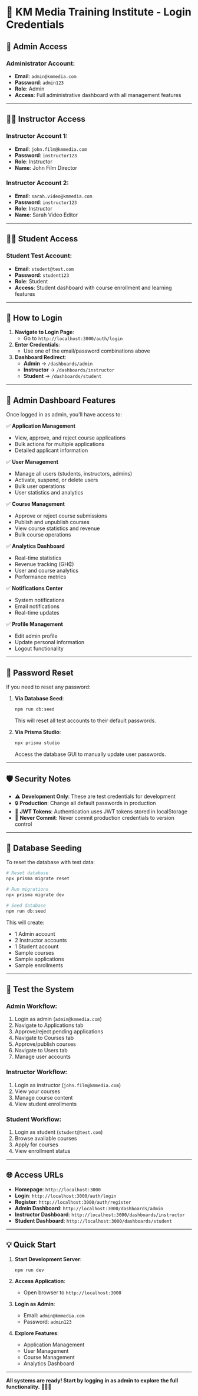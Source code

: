 # 🔐 KM Media Training Institute - Login Credentials

## 🎯 **Admin Access**

### **Administrator Account:**

- **Email**: `admin@kmmedia.com`
- **Password**: `admin123`
- **Role**: Admin
- **Access**: Full administrative dashboard with all management features

---

## 👨‍🏫 **Instructor Access**

### **Instructor Account 1:**

- **Email**: `john.film@kmmedia.com`
- **Password**: `instructor123`
- **Role**: Instructor
- **Name**: John Film Director

### **Instructor Account 2:**

- **Email**: `sarah.video@kmmedia.com`
- **Password**: `instructor123`
- **Role**: Instructor
- **Name**: Sarah Video Editor

---

## 👨‍🎓 **Student Access**

### **Student Test Account:**

- **Email**: `student@test.com`
- **Password**: `student123`
- **Role**: Student
- **Access**: Student dashboard with course enrollment and learning features

---

## 🚀 **How to Login**

1. **Navigate to Login Page**:
   - Go to `http://localhost:3000/auth/login`
2. **Enter Credentials**:
   - Use one of the email/password combinations above
3. **Dashboard Redirect**:
   - **Admin** → `/dashboards/admin`
   - **Instructor** → `/dashboards/instructor`
   - **Student** → `/dashboards/student`

---

## 🔧 **Admin Dashboard Features**

Once logged in as admin, you'll have access to:

✅ **Application Management**

- View, approve, and reject course applications
- Bulk actions for multiple applications
- Detailed applicant information

✅ **User Management**

- Manage all users (students, instructors, admins)
- Activate, suspend, or delete users
- Bulk user operations
- User statistics and analytics

✅ **Course Management**

- Approve or reject course submissions
- Publish and unpublish courses
- View course statistics and revenue
- Bulk course operations

✅ **Analytics Dashboard**

- Real-time statistics
- Revenue tracking (GH₵)
- User and course analytics
- Performance metrics

✅ **Notifications Center**

- System notifications
- Email notifications
- Real-time updates

✅ **Profile Management**

- Edit admin profile
- Update personal information
- Logout functionality

---

## 🔑 **Password Reset**

If you need to reset any password:

1. **Via Database Seed**:

   ```bash
   npm run db:seed
   ```

   This will reset all test accounts to their default passwords.

2. **Via Prisma Studio**:
   ```bash
   npx prisma studio
   ```
   Access the database GUI to manually update user passwords.

---

## 🛡️ **Security Notes**

- ⚠️ **Development Only**: These are test credentials for development
- 🔒 **Production**: Change all default passwords in production
- 🔐 **JWT Tokens**: Authentication uses JWT tokens stored in localStorage
- 🚫 **Never Commit**: Never commit production credentials to version control

---

## 📝 **Database Seeding**

To reset the database with test data:

```bash
# Reset database
npx prisma migrate reset

# Run migrations
npx prisma migrate dev

# Seed database
npm run db:seed
```

This will create:

- 1 Admin account
- 2 Instructor accounts
- 1 Student account
- Sample courses
- Sample applications
- Sample enrollments

---

## 🎉 **Test the System**

### **Admin Workflow:**

1. Login as admin (`admin@kmmedia.com`)
2. Navigate to Applications tab
3. Approve/reject pending applications
4. Navigate to Courses tab
5. Approve/publish courses
6. Navigate to Users tab
7. Manage user accounts

### **Instructor Workflow:**

1. Login as instructor (`john.film@kmmedia.com`)
2. View your courses
3. Manage course content
4. View student enrollments

### **Student Workflow:**

1. Login as student (`student@test.com`)
2. Browse available courses
3. Apply for courses
4. View enrollment status

---

## 🌐 **Access URLs**

- **Homepage**: `http://localhost:3000`
- **Login**: `http://localhost:3000/auth/login`
- **Register**: `http://localhost:3000/auth/register`
- **Admin Dashboard**: `http://localhost:3000/dashboards/admin`
- **Instructor Dashboard**: `http://localhost:3000/dashboards/instructor`
- **Student Dashboard**: `http://localhost:3000/dashboards/student`

---

## 💡 **Quick Start**

1. **Start Development Server**:

   ```bash
   npm run dev
   ```

2. **Access Application**:

   - Open browser to `http://localhost:3000`

3. **Login as Admin**:

   - Email: `admin@kmmedia.com`
   - Password: `admin123`

4. **Explore Features**:
   - Application Management
   - User Management
   - Course Management
   - Analytics Dashboard

---

**All systems are ready! Start by logging in as admin to explore the full functionality.** 🚀🇬🇭
